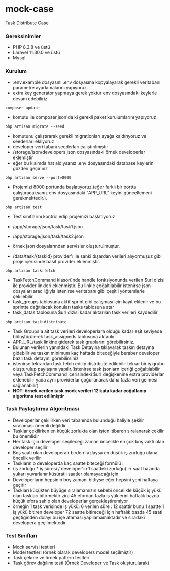 # mock-case
Task Distribute Case

### Gereksinimler
- PHP 8.3.8 ve üstü
- Laravel 11.30.0 ve üstü
- Mysql

### Kurulum
- .env.example dosyasını .env dosyasına kopyalayarak gerekli veritabanı parametre ayarlamalarını yapıyoruz.
- extra key generator yapmaya gerek yoktur env dosyasındaki keylerle devam edebiliriz
```
composer update
```
- komutu ile composer.json'da ki gerekli paket kurulumlarını yapıyoruz
```
php artisan migrate --seed
```
- komutunu çalıştırarak gerekli migrationları ayağa kaldırıyoruz ve seederları ekliyoruz
- developer veri tabanı seederları çalıştırılmıştır
- /storage/json/developers.json dosyasındaki örnek developerlar eklemiştir
- eğer bu kısımda hat aldıysanız .env dosyasındaki database keylerini gözden geçiriniz

```
php artisan serve --port=8000
```
- Projemizi 8000 portunda başlatıyoruz.(eğer farklı bir portta çalıştıracaksanız env dosyasındaki "APP_URL" keyini güncellemeni gerekmektedir.).
```
php artisan test
```
- Test sınıflarını kontrol edip projemizi başlatıyoruz

- /app/storage/json/task/task1.json
- /app/storage/json/task/task2.json
- örnek json dosyalarından servisler oluşturulmuştur.
- /data/task/{taskId} provider'ı ile sanki dışardan verileri alıyormuşuz gibi proje içerisinde basit provider eklenmiştir.
```
php artisan task:fetch
```
- TaskFetchCommand klasöründe handle fonksiyonunda verilen $url dizisi ile provider linkleri eklenmiştir. Bu linkle çoğaltılabilir istenirse json dosyaları aracılığıyla istenirse veritabanı gibi çeşitli yöntemlerle çekilebilir. 
- task_groups tablosuna aktif sprint gibi çalışması için kayıt eklenir ve bu sprintte dağıtılacak konuları tasks tablosuna atar
- task_datas tablosuna $url dizisi kadar aktarılan task verileri kaydedilir
```
php artisan task:distribute
```
- Task Groups'a ait task verileri developerlara olduğu kadar eşit seviyede bölüştürülerek task_assigneds tablosuna aktarılır
- APP_URL/task linkine giderek task gruplarını görebilirsiniz.
- Bulunan verilerin yanındaki Task Detayına tıklayarak taskın detayına gidebilir ve taskın minimum kaç haftada biteceğiyle beraber developer bazlı task detayını görebilirsiniz
- istenirse tekrardan task fetch edilip distribute edilebilir tekrar bir iş grubu oluşturulup paylaşımı yapılır.(istenirse task jsonlarn içeriği çoğaltılabilir veya TaskFetchCommand içerisindeki $url değişkenine extra providerlar eklenebilir yada aynı providerlar çoğullanarak daha fazla veri gelmesi sağlanabilir)
- **NOT: örnek verilen task mock verileri 12 kata kadar çoğullanıp algoritma test edilmiştir**
### Task Paylaştırma Algoritması
- Developerlar çekilirken veri tabanında bulunduğu haliyle şekilir sıralaması önemli değildir
- Tasklar çekilirken en küçük zorlukta olan işten itibaren sıralanarak çekilir bu önemlidir
- Her task için developer seçileceği zaman öncelikle en çok boş vakti olan developer seçilir
- Boş saati olan developeralr birden fazlaysa en düşük iş zorluğu olana öncelik verilir
- Taskların o developerda kaç saatte biteceği formülü : 
- (iş zorluğu * iş süresi / developer'in 1 saatteki zorluğu) -> saat bazında yukarı yuvarlanır küsüratlı saatler olamayacağı için
- Developerların hepsinin boş zamanı bittiyse eğer hepsini yeni haftaya geçirir
- Taskları küçükten büyüğe sıralamamızın sebebi öncelikle küçük iş yükü olan taskları bitirmektir zira 45 efordan fazla iş yüklerini haftalık bazda küçük efora sahip olan developerlar gerçekleştiremiyor
- örneğin 1 task verisinde iş yükü: 6 verilen süre : 12 saattir bunu 1 saatte 1 iş yükü bitiren developer 72 saatte bitireceği için haftalık bazda 45 saati geçtiğinden dolayı bu işe ataması yapılamamaktadır ve sıradaki developera geçilmektedir

### Test Sınıfları
- Mock servisi testleri
- Model testleri (örnek olarak developers model seçilmiştir)
- Task çekme ve örnek pattern testleri
- Task görev dağılımı testi (Örnek Developer ve Task oluşturularak)
